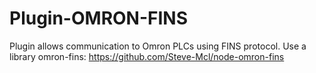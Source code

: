 
# Plugin-OMRON-FINS
Plugin allows communication to Omron PLCs using FINS protocol.
Use a library omron-fins: https://github.com/Steve-Mcl/node-omron-fins
